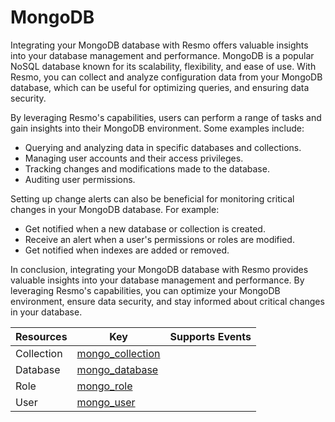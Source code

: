 MongoDB
=======
Integrating your MongoDB database with Resmo offers valuable insights into your database management and performance. MongoDB is a popular NoSQL database known for its scalability, flexibility, and ease of use. With Resmo, you can collect and analyze configuration data from your MongoDB database, which can be useful for optimizing queries, and ensuring data security.

By leveraging Resmo's capabilities, users can perform a range of tasks and gain insights into their MongoDB environment. Some examples include:

* Querying and analyzing data in specific databases and collections.
* Managing user accounts and their access privileges.
* Tracking changes and modifications made to the database.
* Auditing user permissions.

Setting up change alerts can also be beneficial for monitoring critical changes in your MongoDB database. For example:

* Get notified when a new database or collection is created.
* Receive an alert when a user's permissions or roles are modified.
* Get notified when indexes are added or removed.

In conclusion, integrating your MongoDB database with Resmo provides valuable insights into your database management and performance. By leveraging Resmo's capabilities, you can optimize your MongoDB environment, ensure data security, and stay informed about critical changes in your database.

| **Resources** | **Key**                                   | **Supports Events** |
| ------------- | ----------------------------------------- | ------------------- |
| Collection    | [mongo\_collection](mongo\_collection.md) |                     |
| Database      | [mongo\_database](mongo\_database.md)     |                     |
| Role          | [mongo\_role](mongo\_role.md)             |                     |
| User          | [mongo\_user](mongo\_user.md)             |                     |

